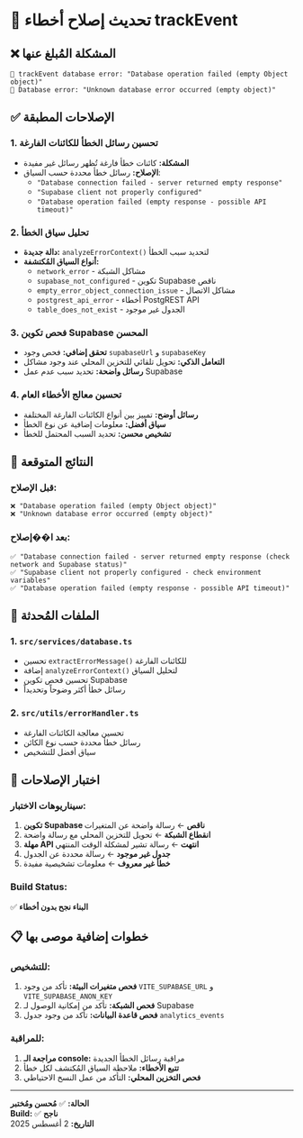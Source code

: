 # 🔧 تحديث إصلاح أخطاء trackEvent

## ❌ **المشكلة المُبلغ عنها**
```
🚨 trackEvent database error: "Database operation failed (empty Object object)"
🚨 Database error: "Unknown database error occurred (empty object)"
```

## ✅ **الإصلاحات المطبقة**

### **1. تحسين رسائل الخطأ للكائنات الفارغة**
- **المشكلة:** كائنات خطأ فارغة تُظهر رسائل غير مفيدة
- **الإصلاح:** رسائل خطأ محددة حسب السياق:
  - `"Database connection failed - server returned empty response"`
  - `"Supabase client not properly configured"`
  - `"Database operation failed (empty response - possible API timeout)"`

### **2. تحليل سياق الخطأ**
- **دالة جديدة:** `analyzeErrorContext()` لتحديد سبب الخطأ
- **أنواع السياق المُكتشفة:**
  - `network_error` - مشاكل الشبكة
  - `supabase_not_configured` - تكوين Supabase ناقص
  - `empty_error_object_connection_issue` - مشاكل الاتصال
  - `postgrest_api_error` - أخطاء PostgREST API
  - `table_does_not_exist` - الجدول غير موجود

### **3. فحص تكوين Supabase المحسن**
- **تحقق إضافي:** فحص وجود `supabaseUrl` و `supabaseKey`
- **التعامل الذكي:** تحويل تلقائي للتخزين المحلي عند وجود مشاكل
- **رسائل واضحة:** تحديد سبب عدم عمل Supabase

### **4. تحسين معالج الأخطاء العام**
- **رسائل أوضح:** تمييز بين أنواع الكائنات الفارغة المختلفة
- **سياق أفضل:** معلومات إضافية عن نوع الخطأ
- **تشخيص محسن:** تحديد السبب المحتمل للخطأ

## 🎯 **النتائج المتوقعة**

### **قبل الإصلاح:**
```
❌ "Database operation failed (empty Object object)"
❌ "Unknown database error occurred (empty object)"
```

### **بعد ا��إصلاح:**
```
✅ "Database connection failed - server returned empty response (check network and Supabase status)"
✅ "Supabase client not properly configured - check environment variables"
✅ "Database operation failed (empty response - possible API timeout)"
```

## 🔧 **الملفات المُحدثة**

### **1. `src/services/database.ts`**
- تحسين `extractErrorMessage()` للكائنات الفارغة
- إضافة `analyzeErrorContext()` لتحليل السياق
- تحسين فحص تكوين Supabase
- رسائل خطأ أكثر وضوحاً وتحديداً

### **2. `src/utils/errorHandler.ts`**
- تحسين معالجة الكائنات الفارغة
- رسائل خطأ محددة حسب نوع الكائن
- سياق أفضل للتشخيص

## 🧪 **اختبار الإصلاحات**

### **سيناريوهات الاختبار:**
1. **تكوين Supabase ناقص** ← رسالة واضحة عن المتغيرات
2. **انقطاع الشبكة** ← تحويل للتخزين المحلي مع رسالة واضحة
3. **مهلة API انتهت** ← رسالة تشير لمشكلة الوقت المنتهي
4. **جدول غير موجود** ← رسالة محددة عن الجدول
5. **خطأ غير معروف** ← معلومات تشخيصية مفيدة

### **Build Status:**
✅ **البناء نجح بدون أخطاء**

## 📋 **خطوات إضافية موصى بها**

### **للتشخيص:**
1. **فحص متغيرات البيئة:** تأكد من وجود `VITE_SUPABASE_URL` و `VITE_SUPABASE_ANON_KEY`
2. **فحص الشبكة:** تأكد من إمكانية الوصول لـ Supabase
3. **فحص قاعدة البيانات:** تأكد من وجود جدول `analytics_events`

### **للمراقبة:**
1. **مراجعة الـ console:** مراقبة رسائل الخطأ الجديدة
2. **تتبع الأخطاء:** ملاحظة السياق المُكتشف لكل خطأ
3. **فحص التخزين المحلي:** التأكد من عمل النسخ الاحتياطي

---

**الحالة:** ✅ **مُحسن ومُختبر**  
**Build:** ✅ **ناجح**  
**التاريخ:** 2 أغسطس 2025
